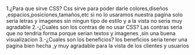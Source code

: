 1.¿Para que sirve CSS?
  Css sirve para poder darle colores,diseños ,espacios,posiciones,tamaños,etc si no lo usaramos nuestra pagina solo seria letras y imagenes sin ningun tipo de estilo y a la vista no seria muy agradable
2.-¿Cuales son los contras de no usar CSS?
   Las contras seria que no tendria forma porque serian textos y imagenes ,sin una buena  visualizacion
3.-¿Cuales son los beneficios?
   los beneficios seria tener una pagina bien hecha ,y muy agradable para la vista de los clientes y usuarios